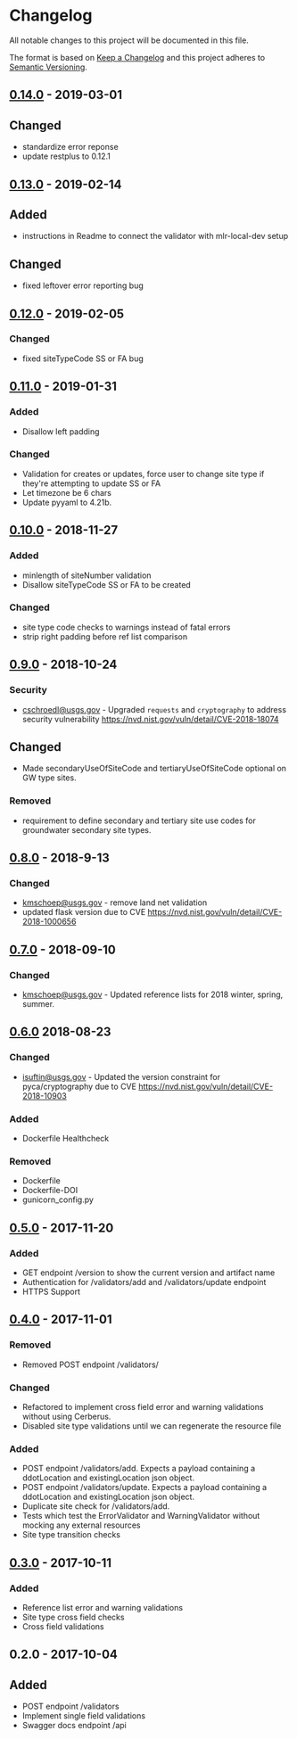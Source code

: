 # Changelog
All notable changes to this project will be documented in this file.

The format is based on [Keep a Changelog](http://keepachangelog.com/en/1.0.0/)
and this project adheres to [Semantic Versioning](http://semver.org/spec/v2.0.0.html).

## [0.14.0] - 2019-03-01
## Changed
- standardize error reponse
- update restplus to 0.12.1

## [0.13.0] - 2019-02-14
## Added
- instructions in Readme to connect the validator with mlr-local-dev setup

## Changed
- fixed leftover error reporting bug

## [0.12.0] - 2019-02-05
### Changed
- fixed siteTypeCode SS or FA bug

## [0.11.0] - 2019-01-31
### Added
- Disallow left padding

### Changed
- Validation for creates or updates, force user to change site type if they're attempting to update SS or FA
- Let timezone be 6 chars
- Update pyyaml to 4.21b.

## [0.10.0] - 2018-11-27
### Added
- minlength of siteNumber validation
- Disallow siteTypeCode SS or FA to be created 

### Changed
- site type code checks to warnings instead of fatal errors
- strip right padding before ref list comparison

## [0.9.0] - 2018-10-24
### Security
- cschroedl@usgs.gov - Upgraded `requests` and `cryptography` to address security vulnerability https://nvd.nist.gov/vuln/detail/CVE-2018-18074

## Changed
-  Made secondaryUseOfSiteCode and tertiaryUseOfSiteCode optional on GW type sites.

### Removed
- requirement to define secondary and tertiary site use codes for groundwater secondary site types.

## [0.8.0] - 2018-9-13
### Changed
- kmschoep@usgs.gov - remove land net validation
- updated flask version due to CVE https://nvd.nist.gov/vuln/detail/CVE-2018-1000656

## [0.7.0] - 2018-09-10
### Changed
- kmschoep@usgs.gov - Updated reference lists for 2018 winter, spring, summer.

## [0.6.0] 2018-08-23
### Changed
- isuftin@usgs.gov - Updated the version constraint for pyca/cryptography due to
CVE https://nvd.nist.gov/vuln/detail/CVE-2018-10903

### Added
- Dockerfile Healthcheck

### Removed
- Dockerfile
- Dockerfile-DOI
- gunicorn_config.py

## [0.5.0] - 2017-11-20
### Added
- GET endpoint /version to show the current version and artifact name
- Authentication for /validators/add and /validators/update endpoint
- HTTPS Support

## [0.4.0] - 2017-11-01
### Removed
- Removed POST endpoint /validators/

### Changed
- Refactored to implement cross field error and warning validations without using Cerberus.
- Disabled site type validations until we can regenerate the resource file

### Added
- POST endpoint /validators/add. Expects a payload containing a ddotLocation and existingLocation json object.
- POST endpoint /validators/update. Expects a payload containing a ddotLocation and existingLocation json object.
- Duplicate site check for /validators/add.
- Tests which test the ErrorValidator and WarningValidator without mocking any external resources
- Site type transition checks


## [0.3.0] - 2017-10-11

### Added
- Reference list error and warning validations
- Site type cross field checks
- Cross field validations

## 0.2.0 - 2017-10-04

## Added
- POST endpoint /validators
- Implement single field validations
- Swagger docs endpoint /api

[Unreleased]: https://github.com/USGS-CIDA/MLR-Validator/compare/MLR-Validator-0.14.0...master
[0.14.0]: https://github.com/USGS-CIDA/MLR-Validator/compare/MLR-Validator-0.13.0...MLR-Validator-0.14.0
[0.13.0]: https://github.com/USGS-CIDA/MLR-Validator/compare/MLR-Validator-0.12.0...MLR-Validator-0.13.0
[0.12.0]: https://github.com/USGS-CIDA/MLR-Validator/compare/MLR-Validator-0.11.0...MLR-Validator-0.12.0
[0.11.0]: https://github.com/USGS-CIDA/MLR-Validator/compare/MLR-Validator-0.10.0...MLR-Validator-0.11.0
[0.10.0]: https://github.com/USGS-CIDA/MLR-Validator/compare/MLR-Validator-0.9.0...MLR-Validator-0.10.0
[0.9.0]: https://github.com/USGS-CIDA/MLR-Validator/compare/MLR-Validator-0.8.0...MLR-Validator-0.9.0
[0.8.0]: https://github.com/USGS-CIDA/MLR-Validator/compare/MLR-Validator-0.7.0...MLR-Validator-0.8.0
[0.7.0]: https://github.com/USGS-CIDA/MLR-Validator/compare/MLR-Validator-0.6.0...MLR-Validator-0.7.0
[0.6.0]: https://github.com/USGS-CIDA/MLR-Validator/compare/MLR-Validator-0.5.0...MLR-Validator-0.6.0
[0.5.0]: https://github.com/USGS-CIDA/MLR-Validator/compare/MLR-Validator-0.4.0...MLR-Validator-0.5.0
[0.4.0]: https://github.com/USGS-CIDA/MLR-Validator/compare/MLR-Validator-0.3.0...MLR-Validator-0.4.0
[0.3.0]: https://github.com/USGS-CIDA/MLR-Validator/compare/MLR-Validator-0.2.0...MLR-Validator-0.3.0
